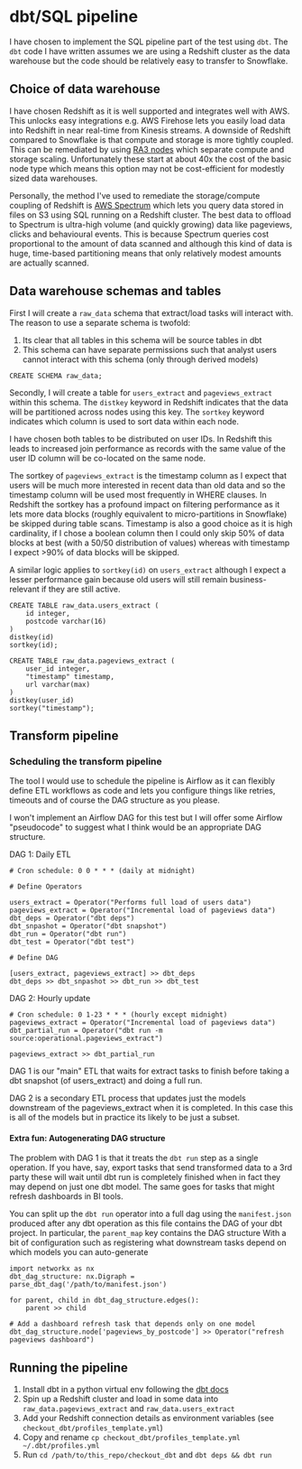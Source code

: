 # dbt/SQL pipeline

I have chosen to implement the SQL pipeline part of the test using `dbt`.
The `dbt` code I have written assumes we are using a Redshift cluster as the data warehouse but the 
code should be relatively easy to transfer to Snowflake.

## Choice of data warehouse

I have chosen Redshift as it is well supported and integrates well with AWS. This unlocks easy integrations 
e.g. AWS Firehose lets you easily load data into Redshift in near real-time from Kinesis streams.
A downside of Redshift compared to Snowflake is that compute and storage is more tightly coupled.
This can be remediated by using [RA3 nodes](https://aws.amazon.com/about-aws/whats-new/2019/12/amazon-redshift-announces-ra3-nodes-managed-storage/) 
which separate compute and storage scaling. 
Unfortunately these start at about 40x the cost of the basic node type which means this option may not be 
cost-efficient for modestly sized data warehouses.

Personally, the method I've used to remediate the storage/compute coupling of Redshift is 
[AWS Spectrum](https://docs.aws.amazon.com/redshift/latest/dg/c-getting-started-using-spectrum.html) which lets you
query data stored in files on S3 using SQL running on a Redshift cluster.
The best data to offload to Spectrum is ultra-high volume (and quickly growing) data like pageviews, clicks and 
behavioural events.
This is because Spectrum queries cost proportional to the amount of data scanned and although this kind of data is huge, 
time-based partitioning means that only relatively modest amounts are actually scanned. 



## Data warehouse schemas and tables

First I will create a `raw_data` schema that extract/load tasks will interact with. 
The reason to use a separate schema is twofold:
1. Its clear that all tables in this schema will be source tables in dbt
2. This schema can have separate permissions such that analyst users cannot interact with this schema (only through 
   derived models)

```
CREATE SCHEMA raw_data;
```

Secondly, I will create a table for `users_extract` and `pageviews_extract` within this schema.
The `distkey` keyword in Redshift indicates that the data will be partitioned across nodes using this key.
The `sortkey` keyword indicates which column is used to sort data within each node.

I have chosen both tables to be distributed on user IDs. 
In Redshift this leads to increased join performance as records with the same value of the user ID column will be
co-located on the same node.

The sortkey of `pageviews_extract` is the timestamp column as I expect that users will be much more interested in 
recent data than old data and so the timestamp column will be used most frequently in WHERE clauses.
In Redshift the sortkey has a profound impact on filtering performance as it lets more data blocks (roughly equivalent
to micro-partitions in Snowflake) be skipped during table scans. 
Timestamp is also a good choice as it is high cardinality, if I chose a boolean column then I could only skip 50% of 
data blocks at best (with a 50/50 distribution of values) whereas with timestamp I expect >90% 
of data blocks will be skipped.

A similar logic applies to `sortkey(id)` on `users_extract` although I expect a lesser performance gain because
old users will still remain business-relevant if they are still active.
```
CREATE TABLE raw_data.users_extract (
	id integer,
	postcode varchar(16)
)
distkey(id)
sortkey(id);

CREATE TABLE raw_data.pageviews_extract (
	user_id integer,
	"timestamp" timestamp,
	url varchar(max)
)
distkey(user_id)
sortkey("timestamp");
```

## Transform pipeline

### Scheduling the transform pipeline

The tool I would use to schedule the pipeline is Airflow as it can flexibly define ETL workflows as code and lets you 
configure things like retries, timeouts and of course the DAG structure as you please.

I won't implement an Airflow DAG for this test but I will offer some Airflow "pseudocode" to suggest what I think
would be an appropriate DAG structure.

DAG 1: Daily ETL
```
# Cron schedule: 0 0 * * * (daily at midnight)

# Define Operators

users_extract = Operator("Performs full load of users data")
pageviews_extract = Operator("Incremental load of pageviews data")
dbt_deps = Operator("dbt deps")
dbt_snpashot = Operator("dbt snapshot")
dbt_run = Operator("dbt run")
dbt_test = Operator("dbt test")

# Define DAG

[users_extract, pageviews_extract] >> dbt_deps
dbt_deps >> dbt_snpashot >> dbt_run >> dbt_test

```

DAG 2: Hourly update
```
# Cron schedule: 0 1-23 * * * (hourly except midnight)
pageviews_extract = Operator("Incremental load of pageviews data")
dbt_partial_run = Operator("dbt run -m source:operational.pageviews_extract")

pageviews_extract >> dbt_partial_run
```

DAG 1 is our "main" ETL that waits for extract tasks to finish before taking a dbt snapshot (of users_extract) and 
doing a full run. 

DAG 2 is a secondary ETL process that updates just the models downstream of the pageviews_extract when it is completed.
In this case this is all of the models but in practice its likely to be just a subset.


#### Extra fun: Autogenerating DAG structure

The problem with DAG 1 is that it treats the `dbt run` step as a single operation.
If you have, say, export tasks that send transformed data to a 3rd party these will wait until dbt run is completely
finished when in fact they may depend on just one dbt model.
The same goes for tasks that might refresh dashboards in BI tools.

You can split up the `dbt run` operator into a full dag using the `manifest.json` produced after any dbt operation as 
this file contains the DAG of your dbt project.
In particular, the `parent_map` key contains the DAG structure
With a bit of configuration such as registering what downstream tasks depend on which models you can auto-generate
```
import networkx as nx
dbt_dag_structure: nx.Digraph = parse_dbt_dag('/path/to/manifest.json')

for parent, child in dbt_dag_structure.edges():
    parent >> child

# Add a dashboard refresh task that depends only on one model
dbt_dag_structure.node['pageviews_by_postcode'] >> Operator("refresh pageviews dashboard")
```

## Running the pipeline

1. Install dbt in a python virtual env following the [dbt docs](https://docs.getdbt.com/dbt-cli/installation/)
3. Spin up a Redshift cluster and load in some data into `raw_data.pageviews_extract` and `raw_data.users_extract`
4. Add your Redshift connection details as environment variables (see `checkout_dbt/profiles_template.yml`) 
5. Copy and rename `cp checkout_dbt/profiles_template.yml ~/.dbt/profiles.yml`
6. Run `cd /path/to/this_repo/checkout_dbt` and `dbt deps && dbt run`